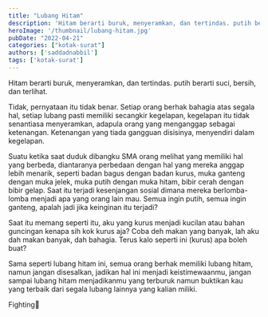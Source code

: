 ```yaml
---
title: "Lubang Hitam"
description: 'Hitam berarti buruk, menyeramkan, dan tertindas. putih berarti suci, bersih, dan terlihat. Tidak, pernyataan itu tidak benar. Setiap orang berhak bahagia atas segala hal,'
heroImage: '/thumbnail/lubang-hitam.jpg'
pubDate: "2022-04-21"
categories: ["kotak-surat"]
authors: ['saddadnabbil']
tags: ['kotak-surat']
---
```


Hitam berarti buruk, menyeramkan, dan tertindas. putih berarti suci, bersih, dan terlihat.

Tidak, pernyataan itu tidak benar. Setiap orang berhak bahagia atas segala hal, setiap lubang pasti memiliki secangkir kegelapan, kegelapan itu tidak senantiasa menyeramkan, adapula orang yang menganggap sebagai ketenangan. Ketenangan yang tiada gangguan disisinya, menyendiri dalam kegelapan.

Suatu ketika saat duduk dibangku SMA orang melihat yang memiliki hal yang berbeda, diantaranya perbedaan dengan hal yang mereka anggap lebih menarik, seperti badan bagus dengan badan kurus, muka ganteng dengan muka jelek, muka putih dengan muka hitam, bibir cerah dengan bibir gelap. Saat itu terjadi kesenjangan sosial dimana mereka berlomba-lomba menjadi apa yang orang lain mau. Semua ingin putih, semua ingin ganteng, apalah jadi jika keinginan itu terjadi?

Saat itu memang seperti itu, aku yang kurus menjadi kucilan atau bahan guncingan kenapa sih kok kurus aja? Coba deh makan yang banyak, lah aku dah makan banyak, dah bahagia. Terus kalo seperti ini (kurus) apa boleh buat?

Sama seperti lubang hitam ini, semua orang berhak memiliki lubang hitam, namun jangan disesalkan, jadikan hal ini menjadi keistimewaanmu, jangan sampai lubang hitam menjadikanmu yang terburuk namun buktikan kau yang terbaik dari segala lubang lainnya yang kalian miliki.

Fighting🤠
